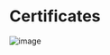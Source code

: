 # Certificates

![image](https://user-images.githubusercontent.com/90131327/132284087-84fa7d1e-9c80-4e45-a419-f82362288686.png)
